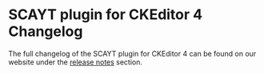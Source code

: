 SCAYT plugin for CKEditor 4 Changelog
====================

The full changelog of the SCAYT plugin for CKEditor 4 can be found on our
website under
the [release notes](https://webspellchecker.com/release-notes/) section.
